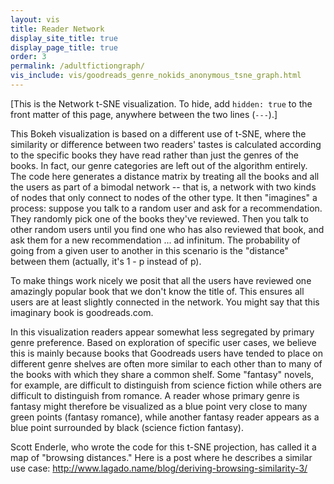 ```yaml
---
layout: vis
title: Reader Network
display_site_title: true
display_page_title: true
order: 3
permalink: /adultfictiongraph/
vis_include: vis/goodreads_genre_nokids_anonymous_tsne_graph.html
---
```


[This is the Network t-SNE visualization. 
To hide, add `hidden: true` to the front matter of this page,
anywhere between the two lines (`---`).]

This Bokeh visualization is based on a different use of t-SNE, where the similarity or difference between two readers' tastes is calculated according to the specific books they have read rather than just the genres of the books.  In fact, our genre categories are left out of the algorithm entirely. The code here generates a distance matrix by treating all the books and all the users as part of a bimodal network -- that is, a network with two kinds of nodes that only connect to nodes of the other type. It then "imagines" a process: suppose you talk to a random user and ask for a recommendation. They randomly pick one of the books they've reviewed. Then you talk to other random users until you find one who has also reviewed that book, and ask them for a new recommendation ... ad infinitum. The probability of going from a given user to another in this scenario is the "distance" between them (actually, it's 1 - p instead of p). 

To make things work nicely we posit that all the users have reviewed one amazingly popular book that we don't know the title of. This ensures all users are at least slightly connected in the network. You might say that this imaginary book is goodreads.com.

In this visualization readers appear somewhat less segregated by primary genre preference.  Based on exploration of specific user cases, we believe this is mainly because books that Goodreads users have tended to place on different genre shelves are often more similar to each other than to many of the books with which they share a common shelf.  Some "fantasy" novels, for example, are difficult to distinguish from science fiction while others are difficult to distinguish from romance. A reader whose primary genre is fantasy might therefore be visualized as a blue point very close to many green points (fantasy romance), while another fantasy reader appears as a blue point surrounded by black (science fiction fantasy).    

Scott Enderle, who wrote the code for this t-SNE projection, has called it a map of "browsing distances."  Here is a post where he describes a similar use case: http://www.lagado.name/blog/deriving-browsing-similarity-3/
